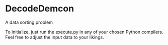 # DecodeDemcon
A data sorting problem

To initialize, just run the execute.py in any of your chosen Python compilers.
Feel free to adjust the input data to your likings.
